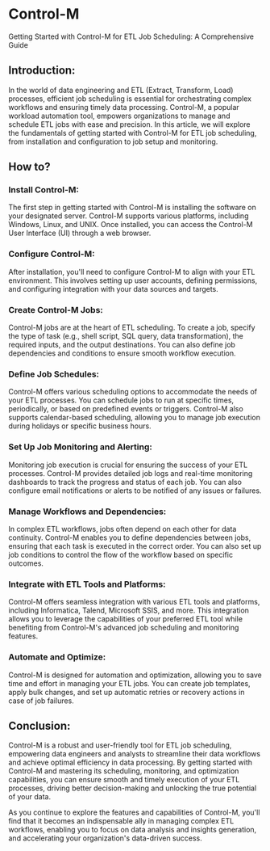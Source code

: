 # Control-M
Getting Started with Control-M for ETL Job Scheduling: A Comprehensive Guide

## Introduction:

In the world of data engineering and ETL (Extract, Transform, Load) processes, efficient job scheduling is essential for orchestrating complex workflows and ensuring timely data processing. Control-M, a popular workload automation tool, empowers organizations to manage and schedule ETL jobs with ease and precision. In this article, we will explore the fundamentals of getting started with Control-M for ETL job scheduling, from installation and configuration to job setup and monitoring.

## How to?
### Install Control-M:
The first step in getting started with Control-M is installing the software on your designated server. Control-M supports various platforms, including Windows, Linux, and UNIX. Once installed, you can access the Control-M User Interface (UI) through a web browser.

### Configure Control-M:
After installation, you'll need to configure Control-M to align with your ETL environment. This involves setting up user accounts, defining permissions, and configuring integration with your data sources and targets.

### Create Control-M Jobs:
Control-M jobs are at the heart of ETL scheduling. To create a job, specify the type of task (e.g., shell script, SQL query, data transformation), the required inputs, and the output destinations. You can also define job dependencies and conditions to ensure smooth workflow execution.

### Define Job Schedules:
Control-M offers various scheduling options to accommodate the needs of your ETL processes. You can schedule jobs to run at specific times, periodically, or based on predefined events or triggers. Control-M also supports calendar-based scheduling, allowing you to manage job execution during holidays or specific business hours.

### Set Up Job Monitoring and Alerting:
Monitoring job execution is crucial for ensuring the success of your ETL processes. Control-M provides detailed job logs and real-time monitoring dashboards to track the progress and status of each job. You can also configure email notifications or alerts to be notified of any issues or failures.

### Manage Workflows and Dependencies:
In complex ETL workflows, jobs often depend on each other for data continuity. Control-M enables you to define dependencies between jobs, ensuring that each task is executed in the correct order. You can also set up job conditions to control the flow of the workflow based on specific outcomes.

### Integrate with ETL Tools and Platforms:
Control-M offers seamless integration with various ETL tools and platforms, including Informatica, Talend, Microsoft SSIS, and more. This integration allows you to leverage the capabilities of your preferred ETL tool while benefiting from Control-M's advanced job scheduling and monitoring features.

### Automate and Optimize:
Control-M is designed for automation and optimization, allowing you to save time and effort in managing your ETL jobs. You can create job templates, apply bulk changes, and set up automatic retries or recovery actions in case of job failures.

## Conclusion:

Control-M is a robust and user-friendly tool for ETL job scheduling, empowering data engineers and analysts to streamline their data workflows and achieve optimal efficiency in data processing. By getting started with Control-M and mastering its scheduling, monitoring, and optimization capabilities, you can ensure smooth and timely execution of your ETL processes, driving better decision-making and unlocking the true potential of your data.

As you continue to explore the features and capabilities of Control-M, you'll find that it becomes an indispensable ally in managing complex ETL workflows, enabling you to focus on data analysis and insights generation, and accelerating your organization's data-driven success.
